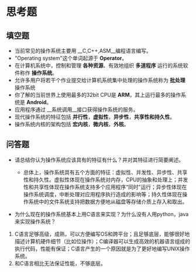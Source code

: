 # 思考题
## 填空题
* 当前常见的操作系统主要用 __C\,C++\,ASM__编程语言编写。
* "Operating system"这个单词起源于 __Operator__。
* 在计算机系统中，控制和管理 __各种资源__、有效地组织 __多道程序__ 运行的系统软件称作 __操作系统__。
* 允许多用户将若干个作业提交给计算机系统集中处理的操作系统称为 __批处理__ 操作系统
* 你了解的当前世界上使用最多的32bit CPU是 __ARM__，其上运行最多的操作系统是 __Android__。
* 应用程序通过 __系统调用__接口获得操作系统的服务。
* 现代操作系统的特征包括 __并行性__，__虚拟性__，__异步性__，__共享性和持久性__。
* 操作系统内核的架构包括 __宏内核__，__微内核__，__外核__。


## 问答题

- 请总结你认为操作系统应该具有的特征有什么？并对其特征进行简要阐述。
	* 总体上，操作系统具有五个方面的特征：虚拟性、并发性、异步性、共享性和持久性。虚拟性体现在操作系统对内存，CPU的抽象和处理上；并发性和共享性体现在操作系统支持多个应用程序“同时”运行；异步性体现在操作系统调度，中断处理对应用程序执行造成的影响等；持久性体现在操作系统中的文件系统支持把数据方便地从磁盘等存储介质上存入和取出。

- 为什么现在的操作系统基本上用C语言来实现？为什么没有人用python，java来实现操作系统？
1. C语言足够高级，成熟，可以方便编写OS和跨平台；且足够底层，能够很好地描述计算机硬件细节（比如位操作）；C编译器可以生成高效的机器语言组成的执行代码，性能有保证；C语言产生的一个原因就是为了更好地编写UNIX操作系统。
2. 和C语言相比无法保证性能，不够底层。
